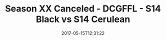 ---
title: Season XX Canceled - DCGFFL - S14 Black vs S14 Cerulean
teams-score:
- team: _teams/s14-black.md
  score: 27
- team: _teams/s14-cerulean.md
  score: 19
mvp: Aaron, Kip
game-ball: Kevin, Jim
season: 14
week: 0
date: '2017-05-15T12:31:22'
pageid: season-14-playoffs-may-14-2017-5091-vs-5092
---